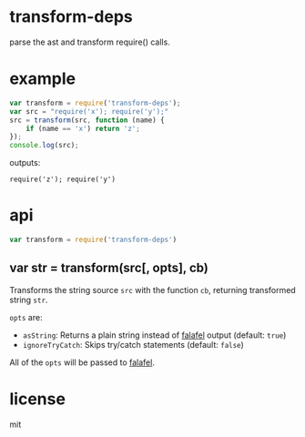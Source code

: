 # transform-deps

parse the ast and transform require() calls.

# example

```js
var transform = require('transform-deps');
var src = "require('x'); require('y');"
src = transform(src, function (name) {
	if (name == 'x') return 'z';
});
console.log(src);
```

outputs:

```
require('z'); require('y')
```

# api

```js
var transform = require('transform-deps')
```

## var str = transform(src[, opts], cb)

Transforms the string source `src` with the function `cb`, returning transformed string `str`.

`opts` are:

* `asString`: Returns a plain string instead of [falafel](https://github.com/substack/node-falafel) output (default: `true`)
* `ignoreTryCatch`: Skips try/catch statements (default: `false`)

All of the `opts` will be passed to [falafel](https://github.com/substack/node-falafel).

# license

mit

